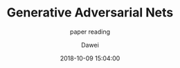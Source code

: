 ---
layout:     post
title:      "Generative Adversarial Nets"
subtitle:   "paper reading"
date:       2018-10-09 15:04:00
author:     "Dawei"
header-img: img/planet_earth_4k.jpg
tags:
    - paper reading
---